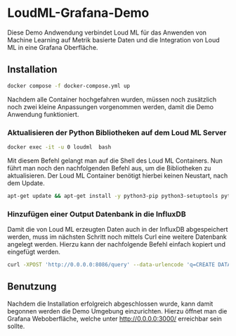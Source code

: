 # LoudML-Grafana-Demo
Diese Demo Andwendung verbindet Loud ML für das Anwenden von Machine Learning auf Metrik basierte Daten und die Integration von Loud ML in eine Grafana Oberfläche.

## Installation

```bash
docker compose -f docker-compose.yml up
```

Nachdem alle Container hochgefahren wurden, müssen noch zusätzlich noch zwei kleine Anpassungen vorgenommen werden, damit die Demo Anwendung funktioniert.

### Aktualisieren der Python Bibliotheken auf dem Loud ML Server

```bash
docker exec -it -u 0 loudml  bash
```
Mit diesem Befehl gelangt man auf die Shell des Loud ML Containers. Nun führt man noch den nachfolgenden Befehl aus, um die Bibliotheken zu aktualisieren. Der Loud ML Container benötigt hierbei keinen Neustart, nach dem Update.

```bash
apt-get update && apt-get install -y python3-pip python3-setuptools python3-dev && apt-get install -y --no-install-recommends build-essential gcc git && apt-get purge -y
```

### Hinzufügen einer Output Datenbank in die InfluxDB

Damit die von Loud ML erzeugten Daten auch in der InfluxDB abgespeichert werden, muss im nächsten Schritt noch mittels Curl eine weitere Datenbank angelegt werden. Hierzu kann der nachfolgende Befehl einfach kopiert und eingefügt werden.

```bash
curl -XPOST 'http://0.0.0.0:8086/query' --data-urlencode 'q=CREATE DATABASE "mydb"'
```

## Benutzung

Nachdem die Installation erfolgreich abgeschlossen wurde, kann damit begonnen werden die Demo Umgebung einzurichten. 
Hierzu öffnet man die Grafana Weboberfläche, welche unter <http://0.0.0.0:3000/> erreichbar sein sollte.

